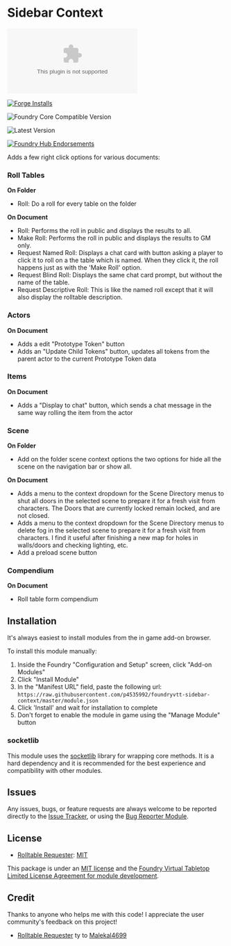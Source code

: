 # Sidebar Context

![Latest Release Download Count](https://img.shields.io/github/downloads/p4535992/foundryvtt-sidebar-context/latest/module.zip?color=2b82fc&label=DOWNLOADS&style=for-the-badge)

[![Forge Installs](https://img.shields.io/badge/dynamic/json?label=Forge%20Installs&query=package.installs&suffix=%25&url=https%3A%2F%2Fforge-vtt.com%2Fapi%2Fbazaar%2Fpackage%2Fsidebar-context&colorB=006400&style=for-the-badge)](https://forge-vtt.com/bazaar#package=sidebar-context)

![Foundry Core Compatible Version](https://img.shields.io/badge/dynamic/json.svg?url=https%3A%2F%2Fraw.githubusercontent.com%2Fp4535992%2Ffoundryvtt-sidebar-context%2Fmaster%2Fmodule.json&label=Foundry%20Version&query=$.compatibleCoreVersion&colorB=orange&style=for-the-badge)

![Latest Version](https://img.shields.io/badge/dynamic/json.svg?url=https%3A%2F%2Fraw.githubusercontent.com%2Fp4535992%2Ffoundryvtt-sidebar-context%2Fmaster%2Fmodule.json&label=Latest%20Release&prefix=v&query=$.version&colorB=red&style=for-the-badge)

[![Foundry Hub Endorsements](https://img.shields.io/endpoint?logoColor=white&url=https%3A%2F%2Fwww.foundryvtt-hub.com%2Fwp-json%2Fhubapi%2Fv1%2Fpackage%2Fsidebar-context%2Fshield%2Fendorsements&style=for-the-badge)](https://www.foundryvtt-hub.com/package/sidebar-context/)

Adds a few right click options for various documents:

### Roll Tables

**On Folder**

- Roll: Do a roll for every table on the folder

**On Document**

- Roll: Performs the roll in public and displays the results to all.
- Make Roll: Performs the roll in public and displays the results to GM only.
- Request Named Roll: Displays a chat card with button asking a player to click it to roll on a the table which is named. When they click it, the roll happens just as with the 'Make Roll' option.
- Request Blind Roll: Displays the same chat card prompt, but without the name of the table.
- Request Descriptive Roll: This is like the named roll except that it will also display the rolltable description.

### Actors

**On Document**

- Adds a edit "Prototype Token" button
- Adds an "Update Child Tokens" button, updates all tokens from the parent actor to the current Prototype Token data

### Items

**On Document**

- Adds a "Display to chat" button, which sends a chat message in the same way rolling the item from the actor

### Scene

**On Folder**

- Add on the folder scene context options the two options for hide all the scene on the navigation bar or show all.

**On Document**

- Adds a menu to the context dropdown for the Scene Directory menus to shut all doors in the selected scene to prepare it for a fresh visit from characters. The Doors that are currently locked remain locked, and are not closed.
- Adds a menu to the context dropdown for the Scene Directory menus to delete fog in the selected scene to prepare it for a fresh visit from characters. I find it useful after finishing a new map for holes in walls/doors and checking lighting, etc.
- Add a preload scene button

### Compendium

**On Document**

- Roll table form compendium

## Installation

It's always easiest to install modules from the in game add-on browser.

To install this module manually:
1.  Inside the Foundry "Configuration and Setup" screen, click "Add-on Modules"
2.  Click "Install Module"
3.  In the "Manifest URL" field, paste the following url:
`https://raw.githubusercontent.com/p4535992/foundryvtt-sidebar-context/master/module.json`
4.  Click 'Install' and wait for installation to complete
5.  Don't forget to enable the module in game using the "Manage Module" button

### socketlib

This module uses the [socketlib](https://github.com/manuelVo/foundryvtt-socketlib) library for wrapping core methods. It is a hard dependency and it is recommended for the best experience and compatibility with other modules.

## Issues

Any issues, bugs, or feature requests are always welcome to be reported directly to the [Issue Tracker](https://github.com/p4535992/foundryvtt-sidebar-context/issues ), or using the [Bug Reporter Module](https://foundryvtt.com/packages/bug-reporter/).

## License

- [Rolltable Requester](https://github.com/colinbate/rolltable-requester): [MIT](https://github.com/colinbate/rolltable-requester/blob/main/LICENSE)

This package is under an [MIT license](LICENSE) and the [Foundry Virtual Tabletop Limited License Agreement for module development](https://foundryvtt.com/article/license/).

## Credit

Thanks to anyone who helps me with this code! I appreciate the user community's feedback on this project!

- [Rolltable Requester](https://github.com/colinbate/rolltable-requester) ty to [Malekal4699](ttps://github.com/colinbate/)
